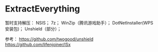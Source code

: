 # ExtractEverything

暂时支持解压：
NSIS；
7z；
WinZip（腾讯游戏助手）；
DotNetInstaller(WPS安装包)；
Unshield（部分）；

参考：
https://github.com/twogood/unshield
https://github.com/lifenjoiner/ISx

